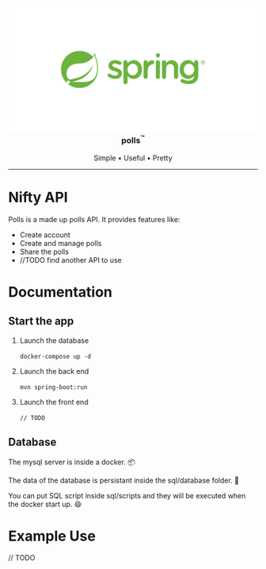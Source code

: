<!-- Project Logo -->
<h3 align="center">
<a href="/" style="text-decoration: none">
  <img src='readme-image/img.png' width=1200>
  <br/>
  polls<sup>&#153;</sup>
</a></h3>

<!-- Bullets -->
<p align="center">
  Simple &bull;
  Useful &bull;
  Pretty
</p>

-----
# Nifty API
Polls is a made up polls API. It provides features like:
- Create account
- Create and manage polls
- Share the polls
- //TODO find another API to use

# Documentation
## Start the app
1. Launch the database
   
    `docker-compose up -d`
2. Launch the back end
   
   `mvn spring-boot:run`
3. Launch the front end
   
   `// TODO`

## Database
The mysql server is inside a docker. 📦

The data of the database is persistant inside the sql/database folder. :rocket: 

You can put SQL script inside sql/scripts and they will be executed when the docker start up. :smile:





# Example Use
// TODO